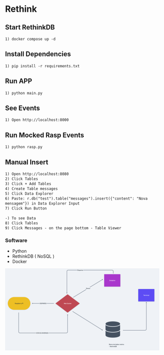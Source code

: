 # Rethink #


## Start RethinkDB ##
```shell
1) docker compose up -d
```
## Install Dependencies  ##
```shell
1) pip install -r requirements.txt 
```

## Run APP  ##
```shell
1) python main.py
```

## See Events ##
```shell
1) Open http://localhost:8000
```

## Run Mocked Rasp Events  ##
```shell
1) python rasp.py 
```

## Manual Insert ##
```shell
1) Open http://localhost:8080
2) Click Tables
3) Click + Add Tables
4) Create Table messages
5) Click Data Explorer
6) Paste: r.db("test").table("messages").insert({"content": "Nova mensagem"}) in Data Explorer Input
7) Click Run Button

-) To see Data
8) Click Tables 
9) Click Messages - on the page bottom - Table Viewer
```


### Software ##
- Python
- RethinkDB  ( NoSQL )
- Docker

![Descrição da Imagem](arc.png)





